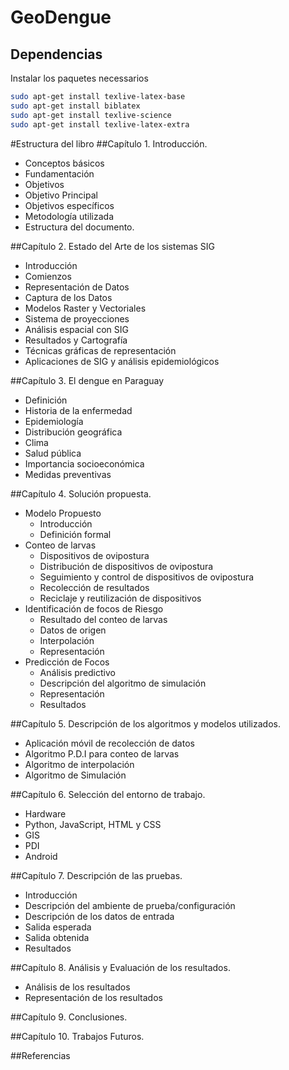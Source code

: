 GeoDengue
===


Dependencias
---
Instalar los paquetes necessarios

```sh
sudo apt-get install texlive-latex-base
sudo apt-get install biblatex
sudo apt-get install texlive-science
sudo apt-get install texlive-latex-extra
```
#Estructura del libro
##Capítulo 1. Introducción.
* Conceptos básicos
* Fundamentación
* Objetivos
* Objetivo Principal
* Objetivos específicos
* Metodología utilizada
* Estructura del documento.

##Capítulo 2. Estado del Arte de los sistemas SIG
* Introducción
* Comienzos
* Representación de Datos
* Captura de los Datos
* Modelos Raster y Vectoriales
* Sistema de proyecciones
* Análisis espacial con SIG
* Resultados y Cartografía
* Técnicas gráficas de representación
* Aplicaciones de SIG y análisis epidemiológicos

##Capítulo 3. El dengue en Paraguay
* Definición
* Historia de la enfermedad
* Epidemiología
* Distribución geográfica
* Clima
* Salud pública
* Importancia socioeconómica
* Medidas preventivas

##Capítulo 4. Solución propuesta.
* Modelo Propuesto
  * Introducción
  * Definición formal
* Conteo de larvas
  * Dispositivos de ovipostura
  * Distribución de dispositivos de ovipostura
  * Seguimiento y control de dispositivos de ovipostura
  * Recolección de resultados
  * Reciclaje y reutilización de dispositivos
* Identificación de focos de Riesgo
  * Resultado del conteo de larvas
  * Datos de origen
  * Interpolación
  * Representación
* Predicción de Focos
  * Análisis predictivo
  * Descripción del algoritmo de simulación
  * Representación
  * Resultados

##Capítulo 5. Descripción de los algoritmos y modelos utilizados.
* Aplicación móvil de recolección de datos
* Algoritmo P.D.I para conteo de larvas
* Algoritmo de interpolación
* Algoritmo de Simulación

##Capítulo 6. Selección del entorno de trabajo.
* Hardware
* Python, JavaScript, HTML y CSS
* GIS
* PDI
* Android

##Capítulo 7. Descripción de las pruebas.
* Introducción
* Descripción del ambiente de prueba/configuración
* Descripción de los datos de entrada
* Salida esperada
* Salida obtenida
* Resultados

##Capítulo 8. Análisis y Evaluación de los resultados.
* Análisis de los resultados
* Representación de los resultados

##Capítulo 9. Conclusiones.

##Capítulo 10. Trabajos Futuros.

##Referencias
